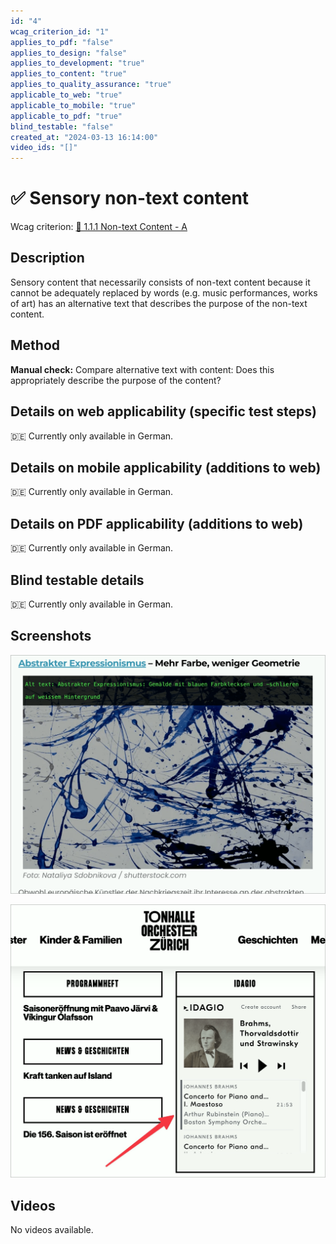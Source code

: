 ```yaml
---
id: "4"
wcag_criterion_id: "1"
applies_to_pdf: "false"
applies_to_design: "false"
applies_to_development: "true"
applies_to_content: "true"
applies_to_quality_assurance: "true"
applicable_to_web: "true"
applicable_to_mobile: "true"
applicable_to_pdf: "true"
blind_testable: "false"
created_at: "2024-03-13 16:14:00"
video_ids: "[]"
---
```


# ✅ Sensory non-text content

Wcag criterion: [📜 1.1.1 Non-text Content - A](..)

## Description

Sensory content that necessarily consists of non-text content because it cannot be adequately replaced by words (e.g. music performances, works of art) has an alternative text that describes the purpose of the non-text content.

## Method

**Manual check:** Compare alternative text with content: Does this appropriately describe the purpose of the content?

## Details on web applicability (specific test steps)

🇩🇪 Currently only available in German.

## Details on mobile applicability (additions to web)

🇩🇪 Currently only available in German.

## Details on PDF applicability (additions to web)

🇩🇪 Currently only available in German.

## Blind testable details

🇩🇪 Currently only available in German.

## Screenshots

![Abstraktes Gemälde mit Alternativtext](images/abstraktes-gemlde-mit-alternativtext.png)

![Ein Audio-Player mit klassischen Stücken - hier fehlen Text-Alternativen](images/ein-audio-player-mit-klassischen-stcken-hier-fehlen-text-alternativen.png)

## Videos

No videos available.
